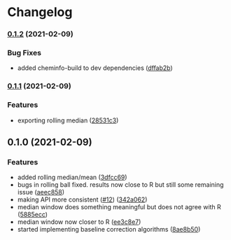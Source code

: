 # Changelog

### [0.1.2](https://www.github.com/cheminfo/baselines/compare/v0.1.1...v0.1.2) (2021-02-09)


### Bug Fixes

* added cheminfo-build to dev dependencies ([dffab2b](https://www.github.com/cheminfo/baselines/commit/dffab2b2daeb48d6a5fd5c40f34f0c886e38cad5))

### [0.1.1](https://www.github.com/cheminfo/baselines/compare/v0.1.0...v0.1.1) (2021-02-09)


### Features

* exporting rolling median ([28531c3](https://www.github.com/cheminfo/baselines/commit/28531c31d7c34fdcd0e417d68e67d6e8a2ce0db0))

## 0.1.0 (2021-02-09)


### Features

* added rolling median/mean ([3dfcc69](https://www.github.com/cheminfo/baselines/commit/3dfcc69c0bce4f13ec877ba47c4e8fe8c1e85fb1))
* bugs in rolling ball fixed. results now close to R but still some remaining issue ([aeec858](https://www.github.com/cheminfo/baselines/commit/aeec858dcc7a1c9a0e9ecdbf19fca0c24317d2b5))
* making API more consistent ([#12](https://www.github.com/cheminfo/baselines/issues/12)) ([342a062](https://www.github.com/cheminfo/baselines/commit/342a0623aec0f19fa5184aa1bc32182434d2772b))
* median window does something meaningful but does not agree with R ([5885ecc](https://www.github.com/cheminfo/baselines/commit/5885ecc97931feeb9978683bb47bae9b529ac5ee))
* median window now closer to R ([ee3c8e7](https://www.github.com/cheminfo/baselines/commit/ee3c8e72c071abe9bc4b6ecec82b219eac69d99a))
* started implementing baseline correction algorithms ([8ae8b50](https://www.github.com/cheminfo/baselines/commit/8ae8b50d2a534f3e7b2fd62b0dd431332cd883ee))
